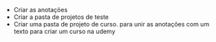 - Criar as anotações
- Criar a pasta de projetos de teste
- Criar uma pasta de projeto de curso. para unir as anotações com um texto para criar um curso na udemy

